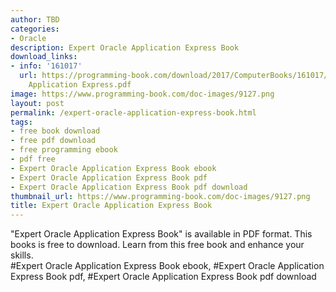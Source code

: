 ```yaml
---
author: TBD
categories:
- Oracle
description: Expert Oracle Application Express Book
download_links:
- info: '161017'
  url: https://programming-book.com/download/2017/ComputerBooks/161017/Expert Oracle
    Application Express.pdf
image: https://www.programming-book.com/doc-images/9127.png
layout: post
permalink: /expert-oracle-application-express-book.html
tags:
- free book download
- free pdf download
- free programming ebook
- pdf free
- Expert Oracle Application Express Book ebook
- Expert Oracle Application Express Book pdf
- Expert Oracle Application Express Book pdf download
thumbnail_url: https://www.programming-book.com/doc-images/9127.png
title: Expert Oracle Application Express Book
---
```


 
<div class="item-desc text-justify">
  "Expert Oracle Application Express Book" is available in PDF format. This books is free to download. Learn from this free book and enhance your skills.
  <br>
  #Expert Oracle Application Express Book ebook, #Expert Oracle Application Express Book pdf, #Expert Oracle Application Express Book pdf download
</div>